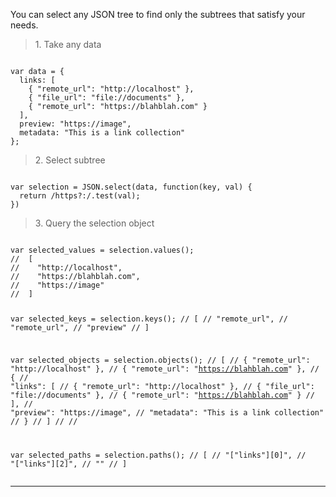 You can select any JSON tree to find only the subtrees that satisfy your needs.

<div class='row'>
<div class='col'>
<blockquote>1. Take any data</blockquote>
<pre><code>
var data = {
  links: [
    { "remote_url": "http://localhost" },
    { "file_url": "file://documents" },
    { "remote_url": "https://blahblah.com" }
  ],
  preview: "https://image",
  metadata: "This is a link collection"
};
</code></pre>
</div>
<div class='col'>
<blockquote>2. Select subtree</blockquote>
<pre><code>
var selection = JSON.select(data, function(key, val) {
  return /https?:/.test(val);
})
</code></pre>
</div>
<div class='col'>
<blockquote>3. Query the selection object</blockquote>
<pre><code>
var selected_values = selection.values();
//  [
//    "http://localhost",
//    "https://blahblah.com",
//    "https://image"
//  ]

var selected_keys = selection.keys();
//  [
//    "remote_url",
//    "remote_url",
//    "preview"
//  ]

var selected_objects = selection.objects();
//  [
//    { "remote_url": "http://localhost" },
//    { "remote_url": "https://blahblah.com" },
//    {
//      "links": [
//        { "remote_url": "http://localhost" },
//        { "file_url": "file://documents" },
//        { "remote_url": "https://blahblah.com" }
//      ],
//      "preview": "https://image",
//      "metadata": "This is a link collection"
//    }
//  ]
//
//

var selected_paths = selection.paths();
//  [
//    "[\"links\"][0]",
//    "[\"links\"][2]",
//    ""
//  ]
</code></pre>
</div>
</div>

---
